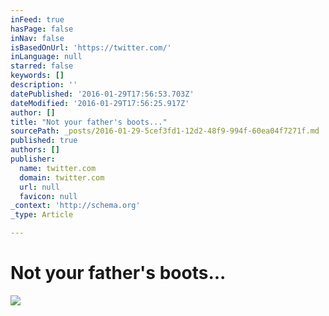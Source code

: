 ```yaml
---
inFeed: true
hasPage: false
inNav: false
isBasedOnUrl: 'https://twitter.com/'
inLanguage: null
starred: false
keywords: []
description: ''
datePublished: '2016-01-29T17:56:53.703Z'
dateModified: '2016-01-29T17:56:25.917Z'
author: []
title: "Not your father's boots..."
sourcePath: _posts/2016-01-29-5cef3fd1-12d2-48f9-994f-60ea04f7271f.md
published: true
authors: []
publisher:
  name: twitter.com
  domain: twitter.com
  url: null
  favicon: null
_context: 'http://schema.org'
_type: Article

---
```

# Not your father's boots...
![](https://pbs.twimg.com/media/CZ5yYf3WIAAFZfP.png)